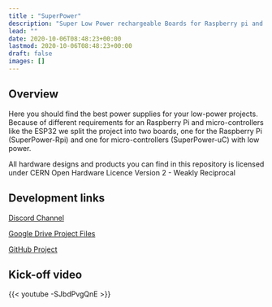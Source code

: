 ```yaml
---
title : "SuperPower"
description: "Super Low Power rechargeable Boards for Raspberry pi and ESP32"
lead: ""
date: 2020-10-06T08:48:23+00:00
lastmod: 2020-10-06T08:48:23+00:00
draft: false
images: []
---
```


## Overview
Here you should find the best power supplies for your low-power projects. Because of different requirements for an Raspberry Pi and micro-controllers like the ESP32 we split the project into two boards, one for the Raspberry Pi (SuperPower-Rpi) and one for micro-controllers (SuperPower-uC) with low power.

All hardware designs and products you can find in this repository is licensed under CERN Open Hardware Licence Version 2 - Weakly Reciprocal

## Development links

[Discord Channel](https://discord.gg/dCr86Hk)  

[Google Drive Project Files](https://drive.google.com/drive/folders/1lCirijHUkISdUYBIRblkILHM6fstifWS)

[GitHub Project](https://github.com/SensorsIot/SuperPower)

## Kick-off video
{{< youtube -SJbdPvgQnE >}}
